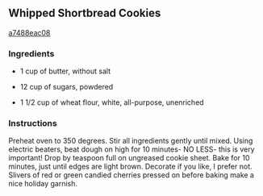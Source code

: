 ## Whipped Shortbread Cookies

[a7488eac08](http://www.food.com/recipe/whipped-shortbread-cookies-106095)

### Ingredients

 - 1 cup of butter, without salt

 - 12 cup of sugars, powdered

 - 1 1/2 cup of wheat flour, white, all-purpose, unenriched

### Instructions

Preheat oven to 350 degrees. Stir all ingredients gently until mixed. Using electric beaters, beat dough on high for 10 minutes- NO LESS- this is very important! Drop by teaspoon full on ungreased cookie sheet. Bake for 10 minutes, just until edges are light brown. Decorate if you like, I prefer not. Slivers of red or green candied cherries pressed on before baking make a nice holiday garnish.